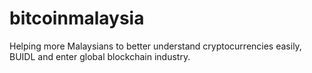 # bitcoinmalaysia
Helping more Malaysians to better understand cryptocurrencies easily, BUIDL and enter global blockchain industry.
